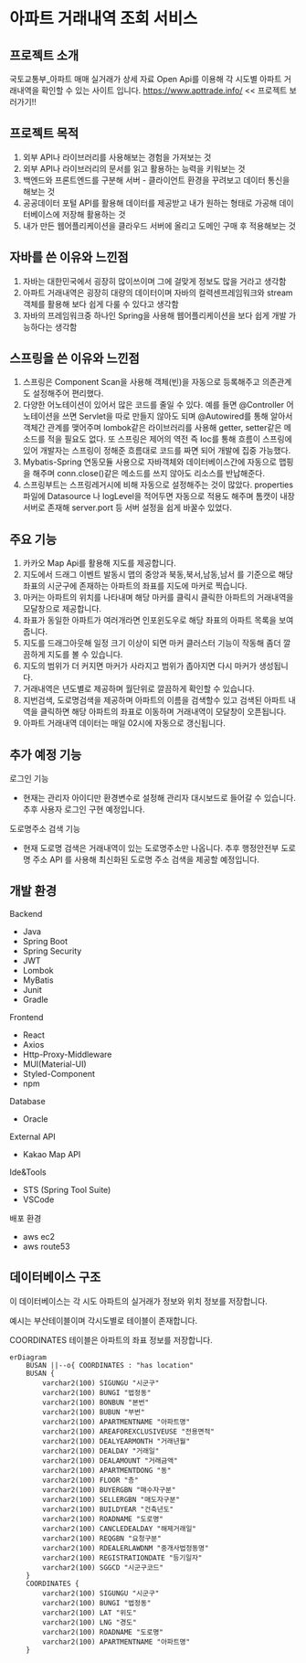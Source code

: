 # 아파트 거래내역 조회 서비스

## 프로젝트 소개
국토교통부_아파트 매매 실거래가 상세 자료 Open Api를 이용해 각 시도별 아파트 거래내역을 확인할 수 있는 사이트 입니다.
<https://www.apttrade.info/> << 프로젝트 보러가기!!

## 프로젝트 목적
1. 외부 API나 라이브러리를 사용해보는 경험을 가져보는 것
2. 외부 API나 라이브러리의 문서를 읽고 활용하는 능력을 키워보는 것
3. 백엔드와 프론트엔드를 구분해 서버 - 클라이언트 환경을 꾸려보고 데이터 통신을 해보는 것
4. 공공데이터 포털 API를 활용해 데이터를 제공받고 내가 원하는 형태로 가공해 데이터베이스에 저장해 활용하는 것
5. 내가 만든 웹어플리케이션을 클라우드 서버에 올리고 도메인 구매 후 적용해보는 것

## 자바를 쓴 이유와 느낀점
1. 자바는 대한민국에서 굉장히 많이쓰이며 그에 걸맞게 정보도 많을 거라고 생각함
2. 아파트 거래내역은 굉장히 대량의 데이터이며 자바의 컬력센프레임워크와 stream객체를 활용해 보다 쉽게 다룰 수 있다고 생각함
3. 자바의 프레임워크중 하나인 Spring을 사용해 웹어플리케이션을 보다 쉽게 개발 가능하다는 생각함

## 스프링을 쓴 이유와 느낀점
1. 스프링은 Component Scan을 사용해 객체(빈)을 자동으로 등록해주고 의존관계도 설정해주어 편리했다.
2. 다양한 어노테이션이 있어서 많은 코드를 줄일 수 있다. 예를 들면 @Controller 어노테이션을 쓰면 Servlet을 따로 만들지 않아도 되며 @Autowired를 통해 알아서 객체간 관계를 맺어주며 lombok같은 라이브러리를 사용해 getter, setter같은 메소드를 적을 필요도 없다.
   또 스프링은 제어의 역전 즉 Ioc를 통해 흐름이 스프링에 있어 개발자는 스프링이 정해준 흐름대로 코드를 짜면 되어 개발에 집중 가능했다.
4. Mybatis-Spring 연동모듈 사용으로 자바객체와 데이터베이스간에 자동으로 맵핑을 해주며 conn.close()같은 메소드를 쓰지 않아도 리소스를 반납해준다.
5. 스프링부트는 스프링레거시에 비해 자동으로 설정해주는 것이 많았다. properties 파일에 Datasource 나 logLevel을 적어두면 자동으로 적용도 해주며 톰캣이 내장서버로 존재해 server.port 등 서버 설정을 쉽게 바꿀수 있었다.

## 주요 기능
1. 카카오 Map Api를 활용해 지도를 제공합니다.
2. 지도에서 드래그 이벤트 발동시 맵의 중앙과 북동,북서,남동,남서 를 기준으로 해당 좌표의 시군구에 존재하는 아파트의 좌표를 지도에 마커로 찍습니다.
3. 마커는 아파트의 위치를 나타내며 해당 마커를 클릭시 클릭한 아파트의 거래내역을 모달창으로 제공합니다.
4. 좌표가 동일한 아파트가 여러개라면 인포윈도우로 해당 좌표의 아파트 목록을 보여줍니다.
5. 지도를 드래그아웃해 일정 크기 이상이 되면 마커 클러스터 기능이 작동해 좀더 깔끔하게 지도를 볼 수 있습니다.
6. 지도의 범위가 더 커지면 마커가 사라지고 범위가 좁아지면 다시 마커가 생성됩니다.
7. 거래내역은 년도별로 제공하며 월단위로 깔끔하게 확인할 수 있습니다.
8. 지번검색, 도로명검색을 제공하며 아파트의 이름을 검색할수 있고 검색된 아파트 내역을 클릭하면 해당 아파트의 좌표로 이동하며 거래내역이 모달창이 오픈됩니다.
9. 아파트 거래내역 데이터는 매일 02시에 자동으로 갱신됩니다.

## 추가 예정 기능
로그인 기능
- 현재는 관리자 아이디만 환경변수로 설정해 관리자 대시보드로 들어갈 수 있습니다. 추후 사용자 로그인 구현 예정입니다.
  
도로명주소 검색 기능

- 현재 도로명 검색은 거래내역이 있는 도로명주소만 나옵니다. 추후 행정안전부 도로명 주소 API 를 사용해 최신화된 도로명 주소 검색을 제공할 예정입니다.

## 개발 환경
Backend
- Java
- Spring Boot
- Spring Security
- JWT
- Lombok
- MyBatis
- Junit
- Gradle
  
Frontend
- React
- Axios
- Http-Proxy-Middleware
- MUI(Material-UI)
- Styled-Component
- npm

Database
- Oracle
  
External API
- Kakao Map API

Ide&Tools
- STS (Spring Tool Suite)
- VSCode

배포 환경
- aws ec2
- aws route53

## 데이터베이스 구조
이 데이터베이스는 각 시도 아파트의 실거래가 정보와 위치 정보를 저장합니다.

예시는 부산테이블이며 각시도별로 테이블이 존재합니다.

COORDINATES 테이블은 아파트의 좌표 정보를 저장합니다.
```mermaid
erDiagram
    BUSAN ||--o{ COORDINATES : "has location"
    BUSAN {
        varchar2(100) SIGUNGU "시군구"
        varchar2(100) BUNGI "법정동"
        varchar2(100) BONBUN "본번"
        varchar2(100) BUBUN "부번"
        varchar2(100) APARTMENTNAME "아파트명"
        varchar2(100) AREAFOREXCLUSIVEUSE "전용면적"
        varchar2(100) DEALYEARMONTH "거래년월"
        varchar2(100) DEALDAY "거래일"
        varchar2(100) DEALAMOUNT "거래금액"
        varchar2(100) APARTMENTDONG "동"
        varchar2(100) FLOOR "층"
        varchar2(100) BUYERGBN "매수자구분"
        varchar2(100) SELLERGBN "매도자구분"
        varchar2(100) BUILDYEAR "건축년도"
        varchar2(100) ROADNAME "도로명"
        varchar2(100) CANCLEDEALDAY "해제거래일"
        varchar2(100) REQGBN "요청구분"
        varchar2(100) RDEALERLAWDNM "중개사법정동명"
        varchar2(100) REGISTRATIONDATE "등기일자"
        varchar2(100) SGGCD "시군구코드"
    }
    COORDINATES {
        varchar2(100) SIGUNGU "시군구"
        varchar2(100) BUNGI "법정동"
        varchar2(100) LAT "위도"
        varchar2(100) LNG "경도"
        varchar2(100) ROADNAME "도로명"
        varchar2(100) APARTMENTNAME "아파트명"
    }
  ```

